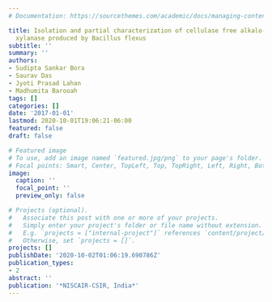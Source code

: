 ```yaml
---
# Documentation: https://sourcethemes.com/academic/docs/managing-content/

title: Isolation and partial characterization of cellulase free alkalo-thermophilic
  xylanase produced by Bacillus flexus
subtitle: ''
summary: ''
authors:
- Sudipta Sankar Bora
- Saurav Das
- Jyoti Prasad Lahan
- Madhumita Barooah
tags: []
categories: []
date: '2017-01-01'
lastmod: 2020-10-01T19:06:21-06:00
featured: false
draft: false

# Featured image
# To use, add an image named `featured.jpg/png` to your page's folder.
# Focal points: Smart, Center, TopLeft, Top, TopRight, Left, Right, BottomLeft, Bottom, BottomRight.
image:
  caption: ''
  focal_point: ''
  preview_only: false

# Projects (optional).
#   Associate this post with one or more of your projects.
#   Simply enter your project's folder or file name without extension.
#   E.g. `projects = ["internal-project"]` references `content/project/deep-learning/index.md`.
#   Otherwise, set `projects = []`.
projects: []
publishDate: '2020-10-02T01:06:19.690786Z'
publication_types:
- 2
abstract: ''
publication: '*NISCAIR-CSIR, India*'
---
```

